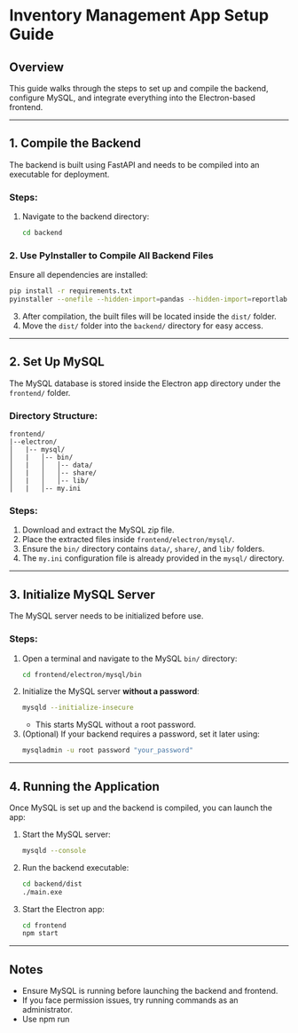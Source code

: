 # Inventory Management App Setup Guide

## Overview
This guide walks through the steps to set up and compile the backend, configure MySQL, and integrate everything into the Electron-based frontend.

---

## 1. Compile the Backend
The backend is built using FastAPI and needs to be compiled into an executable for deployment.

### Steps:
1. Navigate to the backend directory:
   ```sh
   cd backend
   ```
### 2. Use PyInstaller to Compile All Backend Files

   Ensure all dependencies are installed:
   
   ```sh
   pip install -r requirements.txt
   pyinstaller --onefile --hidden-import=pandas --hidden-import=reportlab --hidden-import=PyPDF2 --hidden-import=mysql-connector-python --hidden-import=fpdf --hidden-import=pydantic --hidden-import=fastapi --hidden-import=uvicorn main.py
   ```
3. After compilation, the built files will be located inside the `dist/` folder.
4. Move the `dist/` folder into the `backend/` directory for easy access.

---

## 2. Set Up MySQL
The MySQL database is stored inside the Electron app directory under the `frontend/` folder.

### Directory Structure:
```
frontend/
|--electron/
│   |-- mysql/
│   |   │-- bin/
│   |   │   │-- data/
│   |   │   │-- share/
│   |   │   │-- lib/
│   |   │-- my.ini
```

### Steps:
1. Download and extract the MySQL zip file.
2. Place the extracted files inside `frontend/electron/mysql/`.
3. Ensure the `bin/` directory contains `data/`, `share/`, and `lib/` folders.
4. The `my.ini` configuration file is already provided in the `mysql/` directory.

---

## 3. Initialize MySQL Server
The MySQL server needs to be initialized before use.

### Steps:
1. Open a terminal and navigate to the MySQL `bin/` directory:
   ```sh
   cd frontend/electron/mysql/bin
   ```
2. Initialize the MySQL server **without a password**:
   ```sh
   mysqld --initialize-insecure
   ```
   - This starts MySQL without a root password.
3. (Optional) If your backend requires a password, set it later using:
   ```sh
   mysqladmin -u root password "your_password"
   ```

---

## 4. Running the Application
Once MySQL is set up and the backend is compiled, you can launch the app:

1. Start the MySQL server:
   ```sh
   mysqld --console
   ```
2. Run the backend executable:
   ```sh
   cd backend/dist
   ./main.exe
   ```
3. Start the Electron app:
   ```sh
   cd frontend
   npm start 
   ```
---

## Notes
- Ensure MySQL is running before launching the backend and frontend.
- If you face permission issues, try running commands as an administrator.
- Use npm run <script> if a different command is set in package.json scripts.
---

Now you're all set! 🚀

